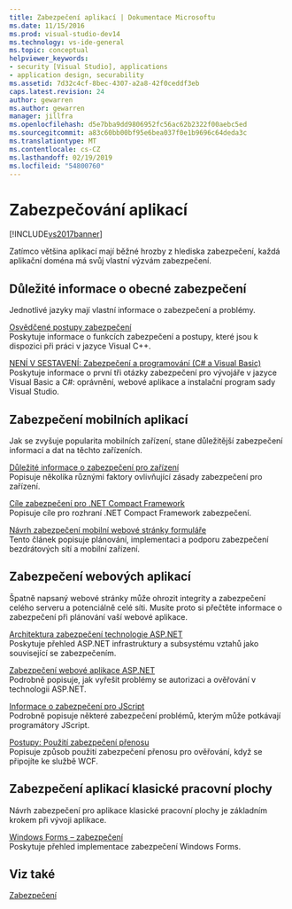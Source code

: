 ```yaml
---
title: Zabezpečení aplikací | Dokumentace Microsoftu
ms.date: 11/15/2016
ms.prod: visual-studio-dev14
ms.technology: vs-ide-general
ms.topic: conceptual
helpviewer_keywords:
- security [Visual Studio], applications
- application design, securability
ms.assetid: 7d32c4cf-8bec-4307-a2a8-42f0ceddf3eb
caps.latest.revision: 24
author: gewarren
ms.author: gewarren
manager: jillfra
ms.openlocfilehash: d5e7bba9dd9806952fc56ac62b2322f00aebc5ed
ms.sourcegitcommit: a83c60bb00bf95e6bea037f0e1b9696c64deda3c
ms.translationtype: MT
ms.contentlocale: cs-CZ
ms.lasthandoff: 02/19/2019
ms.locfileid: "54800760"
---
```

# <a name="securing-applications"></a>Zabezpečování aplikací
[!INCLUDE[vs2017banner](../includes/vs2017banner.md)]

Zatímco většina aplikací mají běžné hrozby z hlediska zabezpečení, každá aplikační doména má svůj vlastní výzvám zabezpečení.  
  
## <a name="general-security-considerations"></a>Důležité informace o obecné zabezpečení  
 Jednotlivé jazyky mají vlastní informace o zabezpečení a problémy.  
  
 [Osvědčené postupy zabezpečení](http://msdn.microsoft.com/library/86acaccf-cdb4-4517-bd58-553618e3ec42)  
 Poskytuje informace o funkcích zabezpečení a postupy, které jsou k dispozici při práci v jazyce Visual C++.  
  
 [NENÍ V SESTAVENÍ: Zabezpečení a programování (C# a Visual Basic)](http://msdn.microsoft.com/227e2863-cf09-4c28-9611-bcd82be5e994)  
 Poskytuje informace o první tři otázky zabezpečení pro vývojáře v jazyce Visual Basic a C#: oprávnění, webové aplikace a instalační program sady Visual Studio.  
  
## <a name="securing-mobile-applications"></a>Zabezpečení mobilních aplikací  
 Jak se zvyšuje popularita mobilních zařízení, stane důležitější zabezpečení informací a dat na těchto zařízeních.  
  
 [Důležité informace o zabezpečení pro zařízení](http://msdn.microsoft.com/45fab484-8718-452e-8210-04fda3c6cb87)  
 Popisuje několika různými faktory ovlivňující zásady zabezpečení pro zařízení.  
  
 [Cíle zabezpečení pro .NET Compact Framework](http://msdn.microsoft.com/64ac2770-e2bc-40a3-abbf-56c8a2c0e364)  
 Popisuje cíle pro rozhraní .NET Compact Framework zabezpečení.  
  
 [Návrh zabezpečení mobilní webové stránky formuláře](http://msdn.microsoft.com/b69727c1-f81f-4221-a116-8f92f769365f)  
 Tento článek popisuje plánování, implementaci a podporu zabezpečení bezdrátových sítí a mobilní zařízení.  
  
## <a name="securing-web-applications"></a>Zabezpečení webových aplikací  
 Špatně napsaný webové stránky může ohrozit integrity a zabezpečení celého serveru a potenciálně celé síti. Musíte proto si přečtěte informace o zabezpečení při plánování vaší webové aplikace.  
  
 [Architektura zabezpečení technologie ASP.NET](http://msdn.microsoft.com/library/c34d6f4f-f64d-4697-bd32-02dd2ddf726f)  
 Poskytuje přehled ASP.NET infrastruktury a subsystému vztahů jako související se zabezpečením.  
  
 [Zabezpečení webové aplikace ASP.NET](http://msdn.microsoft.com/library/658d0430-1644-4744-b52d-08b0d6fcacb8)  
 Podrobně popisuje, jak vyřešit problémy se autorizaci a ověřování v technologii ASP.NET.  
  
 [Informace o zabezpečení pro JScript](http://msdn.microsoft.com/8572efc9-071a-472d-a1a4-f0a3b42644c1)  
 Podrobně popisuje některé zabezpečení problémů, kterým může potkávají programátory JScript.  
  
 [Postupy: Použití zabezpečení přenosu](http://msdn.microsoft.com/16210e41-5492-4cc8-9002-7366b1fc7297)  
 Popisuje způsob použití zabezpečení přenosu pro ověřování, když se připojíte ke službě WCF.  
  
## <a name="securing-desktop-applications"></a>Zabezpečení aplikací klasické pracovní plochy  
 Návrh zabezpečení pro aplikace klasické pracovní plochy je základním krokem při vývoji aplikace.  
  
 [Windows Forms – zabezpečení](http://msdn.microsoft.com/library/932d438a-5285-46d8-a958-8c93d0ad6cae)  
 Poskytuje přehled implementace zabezpečení Windows Forms.  
  
## <a name="see-also"></a>Viz také  
 [Zabezpečení](../ide/security-in-visual-studio.md)

